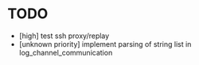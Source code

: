 TODO
====
* [high] test ssh proxy/replay
* [unknown priority] implement parsing of string list in log_channel_communication
